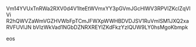 Vm14YVUxTnRWa2RXV0d4V1lteEtWVmxYY3pGVmJGcHlWV3RPVlZKclZqVlVi
R2hQWVZaWmVGZHVWbFpTCmJFWXpWWHBDVDJSV1RuVmlSM1JXQ2xaRVFUVlJN
bVIzWkVad1NGbDZNRXREYlZKdFkzYzlQUW9LY0hsMgoKbmpk

eos